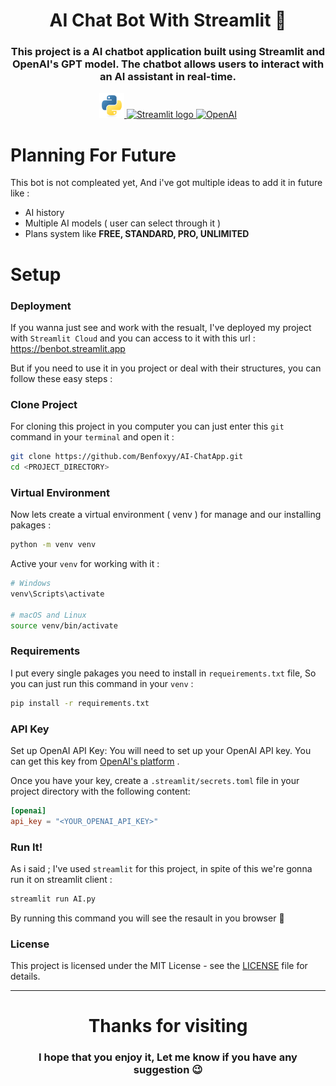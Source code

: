 <div align="center">
<h1 align="center">AI Chat Bot With Streamlit 🤖</h1>
<h3 align="center">This project is a AI chatbot application built using Streamlit and OpenAI's GPT model. The chatbot allows users to interact with an AI assistant in real-time.</h3>
</div>
<p align="center">
<a href="https://www.python.org" target="_blank"> <img src="https://raw.githubusercontent.com/devicons/devicon/master/icons/python/python-original.svg" alt="python" width="40" height="40"/> </a>
<a href="https://streamlit.io/" target="_blank"> <img src="https://user-images.githubusercontent.com/7164864/217935870-c0bc60a3-6fc0-4047-b011-7b4c59488c91.png" alt="Streamlit logo" width="50" height="35"> </a>
<a href="https://openai.com/" target="_blank"> <img src="https://www.svgrepo.com/show/306500/openai.svg" alt="OpenAI" width="50" height="35"> </a>
</p>

# Planning For Future
This bot is not compleated yet, And i've got multiple ideas to add it in future like :

- AI history
- Multiple AI models ( user can select through it )
- Plans system like <b>FREE, STANDARD, PRO, UNLIMITED</b>

# Setup 

### Deployment
If you wanna just see and work with the resualt, I've deployed my project with `Streamlit Cloud` and you can access to it with this url : https://benbot.streamlit.app

But if you need to use it in you project or deal with their structures,
you can follow these easy steps :

### Clone Project
For cloning this project in you computer you can just enter this `git` command in your `terminal` and open it :
```bash
git clone https://github.com/Benfoxyy/AI-ChatApp.git
cd <PROJECT_DIRECTORY>
```

### Virtual Environment
Now lets create a virtual environment ( venv ) for manage and our installing pakages :
```bash
python -m venv venv
```

Active your `venv` for working with it :
```bash
# Windows
venv\Scripts\activate

# macOS and Linux
source venv/bin/activate
```

### Requirements
I put every single pakages you need to install in `requeirements.txt` file, So you can just run this command in your `venv` :
```bash
pip install -r requirements.txt
```

### API Key
Set up OpenAI API Key: You will need to set up your OpenAI API key. You can get this key from <a href="https://platform.openai.com/account/api-keys">OpenAI's platform</a> .

Once you have your key, create a `.streamlit/secrets.toml` file in your project directory with the following content:
```toml
[openai]
api_key = "<YOUR_OPENAI_API_KEY>"
```

### Run It!
As i said ; I've used `streamlit` for this project, in spite of this we're gonna run it on streamlit client :
```bash
streamlit run AI.py
``` 
By running this command you will see the resault in you browser 🎉


### License
This project is licensed under the MIT License - see the <a href='https://github.com/Benfoxyy/AI-ChatApp/blob/main/LICENSE'>LICENSE</a> file for details.

<hr>

<div align="center">
<h1 align="center">Thanks for visiting</h1>
<h3 align="center">I hope that you enjoy it, Let me know if you have any suggestion 😉</h3>
</div>